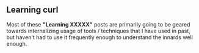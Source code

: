 ## Learning curl  

Most of these **"Learning XXXXX"** posts are primarily going to be geared towards internalizing usage of tools / techniques that I have used in past, but haven't had to use it frequently enough to understand the innards well enough.
